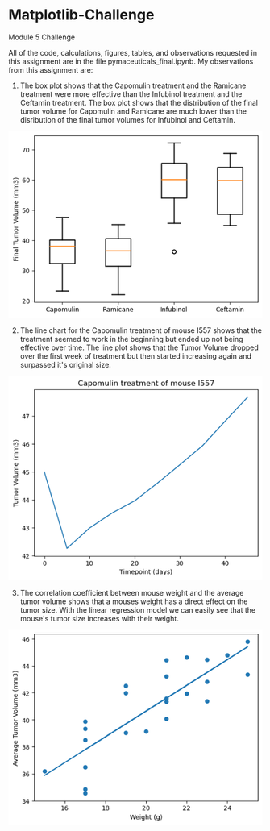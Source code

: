 # Matplotlib-Challenge
Module 5 Challenge

All of the code, calculations, figures, tables, and observations requested in this assignment are in the file pymaceuticals_final.ipynb. My observations from this assignment are:

1. The box plot shows that the Capomulin treatment and the Ramicane treatment were more effective than the Infubinol treatment and the Ceftamin treatment. The box plot shows that the distribution of the final tumor volume for Capomulin and Ramicane are much lower than the disribution of the final tumor volumes for Infubinol and Ceftamin. 

![alt text](Images/image.png)

2. The line chart for the Capomulin treatment of mouse I557 shows that the treatment seemed to work in the beginning but ended up not being effective over time. The line plot shows that the Tumor Volume dropped over the first week of treatment but then started increasing again and surpassed it's original size.

![alt text](Images/image-1.png)

3. The correlation coefficient between mouse weight and the average tumor volume shows that a mouses weight has a direct effect on the tumor size. With the linear regression model we can easily see that the mouse's tumor size increases with their weight. 

![alt text](Images/image-2.png)

